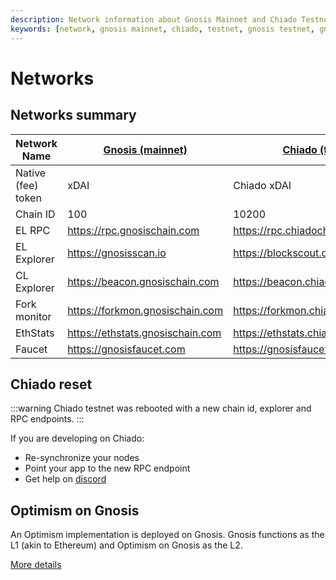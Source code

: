 ```yaml
---
description: Network information about Gnosis Mainnet and Chiado Testnets
keywords: [network, gnosis mainnet, chiado, testnet, gnosis testnet, gnosis faucet, rpc, explorer]
---
```


# Networks

## Networks summary

| Network Name       | [Gnosis (mainnet)](./mainnet.md)  | [Chiado (testnet)](./chiado.md)           |
|--------------------|-----------------------------------|-------------------------------------------|
| Native (fee) token | xDAI                              | Chiado xDAI                               |
| Chain ID           | 100                               | 10200                                     |
| EL RPC             | https://rpc.gnosischain.com       | https://rpc.chiadochain.net               |
| EL Explorer        | https://gnosisscan.io             | https://blockscout.com/gnosis/chiado      |
| CL Explorer        | https://beacon.gnosischain.com    | https://beacon.chiadochain.net            |
| Fork monitor       | https://forkmon.gnosischain.com   | https://forkmon.chiadochain.net           |
| EthStats           | https://ethstats.gnosischain.com  | https://ethstats.chiadochain.net          |
| Faucet             | https://gnosisfaucet.com          | https://gnosisfaucet.com                  |

## Chiado reset

:::warning 
Chiado testnet was rebooted with a new chain id, explorer and RPC endpoints.
:::

If you are developing on Chiado:
- Re-synchronize your nodes
- Point your app to the new RPC endpoint
- Get help on [discord](https://discord.gg/gnosischain)

## Optimism on Gnosis

An Optimism implementation is deployed on Gnosis. Gnosis functions as the L1 (akin to Ethereum) and Optimism on Gnosis as the L2.

[More details](./optimism.md)